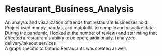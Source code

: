 # Restaurant_Business_Analysis
An analysis and visualization of trends that restaurant businesses hold. 
<br />
Project used numpy, pandas, and matplotlib to compile and visualize data. 
<br />
During the pandemic, I looked at the number of reviews and star rating that affected a restaurant's ability to be open; additionally, I analyzed delivery/takeout services
<br /> 
A graph specific to Ontario Restaurants was created as well. 
